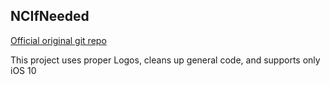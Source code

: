 ## NCIfNeeded

[Official original git repo](https://github.com/jzplusplus/NCIfNeeded)

This project uses proper Logos, cleans up general code, and supports only iOS 10

